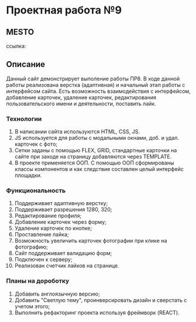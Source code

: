 # Проектная работа №9
## MESTO

ссылка: 

## Описание
Данный сайт демонстрирует выполение работы ПР8. В ходе данной работы реализована верстка (адаптивная) и начальный этап работы с интерфейсом сайта. Есть возможность взаимодействия с интерфейсом, добавление карточек, удаление карточек, редактирования пользовательского имени и деятельности, поставить лайк.

### Технологии
1. В написании сайта используются HTML, CSS, JS.
2. JS используется для работы с модальными окнами, доб. и удал. карточек с фото;
3. Сетки заданы с помощью FLEX, GRID, стандартные карточки на сайте при заходе на страницу добавляются через TEMPLATE.
4. В проекте применяется ООП. С помощью ООП сформированы классы компонентов и как следствие составлен целый интерфейс площадки.

### Функциональность

1. Поддерживает адаптивную верстку;
2. Поддерживает разрешения 1280, 320;
3. Редактирование профиля;
4. Добавление карточек через форму;
5. Удаление карточек по кнопке;
6. Проставление лайка;
7. Возможность увеличить карточек фотографии при клике на фотографию;
8. Сайт поддерживает валидацию форм;
9. Подключен к серверу;
10. Реализован счетчик лайков на странице.

### Планы на дороботку

1. Добавить англоязычную версию;
2. Добавить "Светлую тему", проинверсировать дизайн и сверстать с учетом этого;
3. Выполнить рефакторинг проекта используя фреймворк (REACT).

